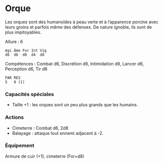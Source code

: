 
# Orque
Les orques sont des humanoïdes à peau verte et à l’apparence porcine avec leurs groins et parfois même des défenses. De nature ignoble, ils sont de plus impitoyables.

Allure : 6

	Agi	Âme	For	Int	Vig
	d6	d6	d8	d4	d8

Compétences : Combat d6, Discrétion d6, Intimidation d8, Lancer d6, Perception d6, Tir d6

	PAR	RES
	5	8 (1)

### Capacités spéciales
- Taille +1 : les orques sont un peu plus grands que les humains.

### Actions
- Cimeterre	: Combat d6, 2d8
- Balayage : attaque tout ennemi adjacent à -2.
### Équipement
Armure de cuir (+1), cimeterre (For+d8)

